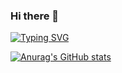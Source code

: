 ### Hi there 👋

[![Typing SVG](https://readme-typing-svg.herokuapp.com/?lines=Anton+Vopilov;Developer+Reseacher)](https://git.io/typing-svg)

<!--
**antvopilov/antvopilov** is a ✨ _special_ ✨ repository because its `README.md` (this file) appears on your GitHub profile.

Here are some ideas to get you started:

- 🔭 I’m currently working on ...
- 🌱 I’m currently learning ...
- 👯 I’m looking to collaborate on ...
- 🤔 I’m looking for help with ...
- 💬 Ask me about ...
- 📫 How to reach me: ...
- 😄 Pronouns: ...
- ⚡ Fun fact: ...
-->

[![Anurag's GitHub stats](https://github-readme-stats.vercel.app/api?username=antvopilov)](https://github.com/anuraghazra/github-readme-stats)
